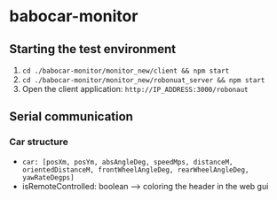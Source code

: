 # babocar-monitor
## Starting the test environment
1. ```cd ./babocar-monitor/monitor_new/client && npm start```
2. ```cd ./babocar-monitor/monitor_new/robonuat_server && npm start```
3. Open the client application: ```http://IP_ADDRESS:3000/robonaut```

## Serial communication
### Car structure
- ```car: [posXm, posYm, absAngleDeg, speedMps, distanceM, orientedDistanceM, frontWheelAngleDeg, rearWheelAngleDeg, yawRateDegps]```
- isRemoteControlled: boolean --> coloring the header in the web gui
